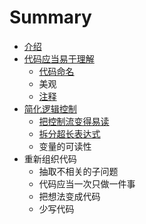 # Summary

* [介绍](README.md)
* [代码应当易于理解](代码应当易于理解.md)
    * [代码命名](代码命名.md)
    * 美观
    * [注释](注释.md)
* [简化逻辑控制](简化逻辑控制.md)
    * [把控制流变得易读](把控制流变得易读.md)
    * [拆分超长表达式](拆分超长表达式.md)
    * 变量的可读性
* 重新组织代码
    * 抽取不相关的子问题
    * 代码应当一次只做一件事
    * 把想法变成代码
    * 少写代码

